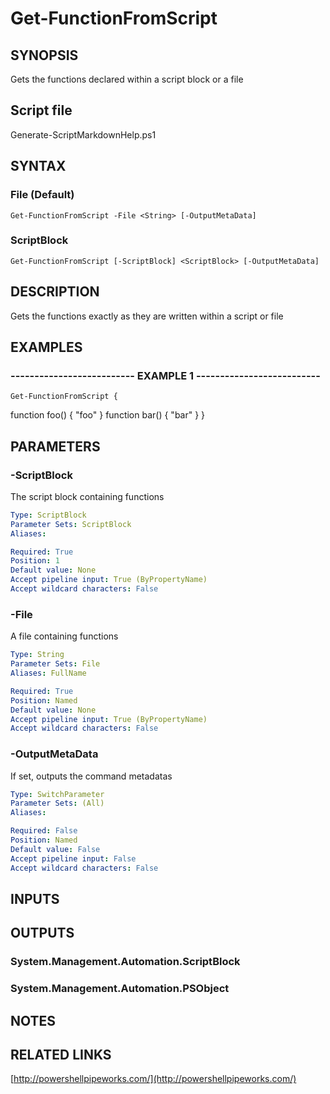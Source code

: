 # Get-FunctionFromScript

## SYNOPSIS
Gets the functions declared within a script block or a file

## Script file
Generate-ScriptMarkdownHelp.ps1

## SYNTAX

### File (Default)
```
Get-FunctionFromScript -File <String> [-OutputMetaData]
```

### ScriptBlock
```
Get-FunctionFromScript [-ScriptBlock] <ScriptBlock> [-OutputMetaData]
```

## DESCRIPTION
Gets the functions exactly as they are written within a script or file

## EXAMPLES

### -------------------------- EXAMPLE 1 --------------------------
```
Get-FunctionFromScript {
```

function foo() {
        "foo"
    }
    function bar() {
        "bar"
    }
}

## PARAMETERS

### -ScriptBlock
The script block containing functions

```yaml
Type: ScriptBlock
Parameter Sets: ScriptBlock
Aliases: 

Required: True
Position: 1
Default value: None
Accept pipeline input: True (ByPropertyName)
Accept wildcard characters: False
```

### -File
A file containing functions

```yaml
Type: String
Parameter Sets: File
Aliases: FullName

Required: True
Position: Named
Default value: None
Accept pipeline input: True (ByPropertyName)
Accept wildcard characters: False
```

### -OutputMetaData
If set, outputs the command metadatas

```yaml
Type: SwitchParameter
Parameter Sets: (All)
Aliases: 

Required: False
Position: Named
Default value: False
Accept pipeline input: False
Accept wildcard characters: False
```

## INPUTS

## OUTPUTS

### System.Management.Automation.ScriptBlock

### System.Management.Automation.PSObject

## NOTES

## RELATED LINKS

[http://powershellpipeworks.com/](http://powershellpipeworks.com/)

